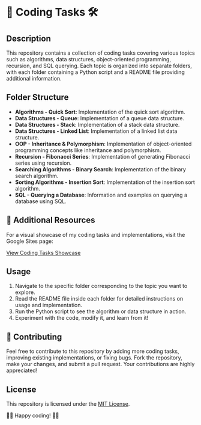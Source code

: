 # 🚀 Coding Tasks 🛠️

## Description
This repository contains a collection of coding tasks covering various topics such as algorithms, data structures, object-oriented programming, recursion, and SQL querying. Each topic is organized into separate folders, with each folder containing a Python script and a README file providing additional information.

## Folder Structure
- **Algorithms - Quick Sort**: Implementation of the quick sort algorithm.
- **Data Structures - Queue**: Implementation of a queue data structure.
- **Data Structures - Stack**: Implementation of a stack data structure.
- **Data Structures - Linked List**: Implementation of a linked list data structure.
- **OOP - Inheritance & Polymorphism**: Implementation of object-oriented programming concepts like inheritance and polymorphism.
- **Recursion - Fibonacci Series**: Implementation of generating Fibonacci series using recursion.
- **Searching Algorithms - Binary Search**: Implementation of the binary search algorithm.
- **Sorting Algorithms - Insertion Sort**: Implementation of the insertion sort algorithm.
- **SQL - Querying a Database**: Information and examples on querying a database using SQL.

## 🌟 Additional Resources

For a visual showcase of my coding tasks and implementations, visit the Google Sites page:

[View Coding Tasks Showcase](https://sites.google.com/view/coding-tasks-showcase/home-page)

## Usage
1. Navigate to the specific folder corresponding to the topic you want to explore.
2. Read the README file inside each folder for detailed instructions on usage and implementation.
3. Run the Python script to see the algorithm or data structure in action.
4. Experiment with the code, modify it, and learn from it!

## 🤝 Contributing
Feel free to contribute to this repository by adding more coding tasks, improving existing implementations, or fixing bugs. Fork the repository, make your changes, and submit a pull request. Your contributions are highly appreciated!

## License
This repository is licensed under the [MIT License](LICENSE).

👩‍💻 Happy coding! 👨‍💻
